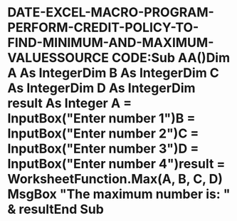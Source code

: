 # DATE-EXCEL-MACRO-PROGRAM-PERFORM-CREDIT-POLICY-TO-FIND-MINIMUM-AND-MAXIMUM-VALUESSOURCE CODE:Sub AA()Dim A As IntegerDim B As IntegerDim C As IntegerDim D As IntegerDim result As Integer A = InputBox("Enter number 1")B = InputBox("Enter number 2")C = InputBox("Enter number 3")D = InputBox("Enter number 4")result = WorksheetFunction.Max(A, B, C, D) MsgBox "The maximum number is: " & resultEnd Sub
